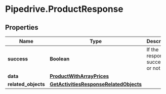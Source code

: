 # Pipedrive.ProductResponse

## Properties

Name | Type | Description | Notes
------------ | ------------- | ------------- | -------------
**success** | **Boolean** | If the response is successful or not | [optional] 
**data** | [**ProductWithArrayPrices**](ProductWithArrayPrices.md) |  | [optional] 
**related_objects** | [**GetActivitiesResponseRelatedObjects**](GetActivitiesResponseRelatedObjects.md) |  | [optional] 


